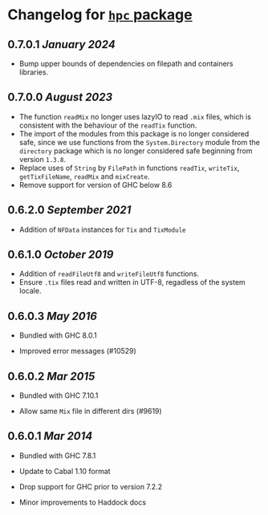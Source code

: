 # Changelog for [`hpc` package](http://hackage.haskell.org/package/hpc)

## 0.7.0.1 *January 2024*

  * Bump upper bounds of dependencies on filepath and containers libraries.

## 0.7.0.0 *August 2023* 

  * The function `readMix` no longer uses lazyIO to read `.mix` files, which is consistent with the behaviour of the `readTix` function.
  * The import of the modules from this package is no longer considered safe, since we use functions from the `System.Directory` module from the `directory` package which is no longer considered safe beginning from version `1.3.8`.
  * Replace uses of `String` by `FilePath` in functions `readTix`, `writeTix`, `getTixFileName`, `readMix` and `mixCreate`.
  * Remove support for version of GHC below 8.6

## 0.6.2.0  *September 2021*

  * Addition of `NFData` instances for `Tix` and `TixModule`

## 0.6.1.0  *October 2019*

  * Addition of `readFileUtf8` and `writeFileUtf8` functions.
  * Ensure `.tix` files read and written in UTF-8, regadless of the system locale.

## 0.6.0.3  *May 2016*

  * Bundled with GHC 8.0.1

  * Improved error messages (#10529)

## 0.6.0.2  *Mar 2015*

  * Bundled with GHC 7.10.1

  * Allow same `Mix` file in different dirs (#9619)

## 0.6.0.1  *Mar 2014*

  * Bundled with GHC 7.8.1

  * Update to Cabal 1.10 format

  * Drop support for GHC prior to version 7.2.2

  * Minor improvements to Haddock docs
